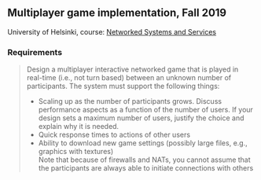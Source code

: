 ## Multiplayer game implementation, Fall 2019

University of Helsinki, course: [Networked Systems and Services](https://courses.helsinki.fi/fi/csm13101/129803547)

### Requirements
> Design a multiplayer interactive networked game	that is	played in real-time	(i.e., not turn based) between an unknown number of participants. The system must support the following	things:
> - Scaling up as the number of participants grows. Discuss performance aspects as a function of the number of users. If your design sets a maximum number of users, justify the choice	and	explain	why	it is needed.	
> - Quick response times to actions of other users	
> - Ability to download new game settings (possibly large files, e.g., graphics with textures)	
> Note that because of firewalls and NATs, you cannot	assume that	the	participants are always	able to	initiate connections with others


